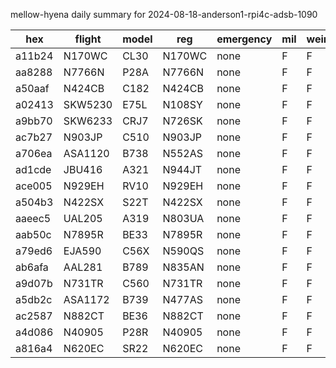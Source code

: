 mellow-hyena daily summary for 2024-08-18-anderson1-rpi4c-adsb-1090

|hex|flight|model|reg|emergency|mil|weirdo|
|--|--|--|--|--|--|--|
|a11b24|N170WC|CL30|N170WC|none|F|F|
|aa8288|N7766N|P28A|N7766N|none|F|F|
|a50aaf|N424CB|C182|N424CB|none|F|F|
|a02413|SKW5230|E75L|N108SY|none|F|F|
|a9bb70|SKW6233|CRJ7|N726SK|none|F|F|
|ac7b27|N903JP|C510|N903JP|none|F|F|
|a706ea|ASA1120|B738|N552AS|none|F|F|
|ad1cde|JBU416|A321|N944JT|none|F|F|
|ace005|N929EH|RV10|N929EH|none|F|F|
|a504b3|N422SX|S22T|N422SX|none|F|F|
|aaeec5|UAL205|A319|N803UA|none|F|F|
|aab50c|N7895R|BE33|N7895R|none|F|F|
|a79ed6|EJA590|C56X|N590QS|none|F|F|
|ab6afa|AAL281|B789|N835AN|none|F|F|
|a9d07b|N731TR|C560|N731TR|none|F|F|
|a5db2c|ASA1172|B739|N477AS|none|F|F|
|ac2587|N882CT|BE36|N882CT|none|F|F|
|a4d086|N40905|P28R|N40905|none|F|F|
|a816a4|N620EC|SR22|N620EC|none|F|F|
